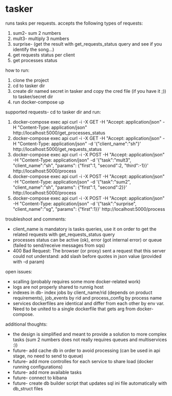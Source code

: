 # tasker

runs tasks per requests.
accepts the following types of requests:
1. sum2- sum 2 numbers
2. mult3- multiply 3 numbers
3. surprise- (get the result with get_requests_status query and see if you identify the song...)
4. get requests status per client
5. get processes status

how to run:
1. clone the project
2. cd to tasker dir
3. create dir named secret in tasker and copy the cred file (if you have it ;)) to tasker/secret dir
4. run docker-compose up

supported requests- cd to tasker dir and run: 

1. docker-compose exec api curl -i -X GET -H "Accept: application/json" -H "Content-Type: application/json"  http://localhost:5000/get_processes_status
2. docker-compose exec api curl -i -X GET -H "Accept: application/json" -H "Content-Type: application/json" -d '{\"client_name\":\"sh\"}' http://localhost:5000/get_requests_status
3. docker-compose exec api curl -i -X POST -H "Accept: application/json" -H "Content-Type: application/json" -d '{\"task\":\"mult3\", \"client_name\":\"sh\", \"params\": {\"first\":1, \"second\":2, \"third\":-1}}' http://localhost:5000/process
4. docker-compose exec api curl -i -X POST -H "Accept: application/json" -H "Content-Type: application/json" -d '{\"task\":\"sum2\", \"client_name\":\"sh\", \"params\": {\"first\":1, \"second\":2}}' http://localhost:5000/process
5. docker-compose exec api curl -i -X POST -H "Accept: application/json" -H "Content-Type: application/json" -d '{\"task\":\"surprise\", \"client_name\":\"sg\", \"params\": {\"first\":1}}' http://localhost:5000/process

troubleshoot and comments:
* client_name is mandatory is tasks queries, use it on order to get the related requests with get_requests_status query
* processes status can be active (ok), error (got internal error) or queue (failed to send/receive messages from sqs)
* 400 Bad Request: The browser (or proxy) sent a request that this server could not understand: add slash before quotes in json value (provided with -d param)

open issues:
* scalling (probably requires some more docker-related work)
* logs are not properly shared to runnig host
* indexes in db- index jobs by client_name/rid (depends on product requirements), job_events by rid and process_config by process name
* services dockerfiles are identical and differ from each other by env var. Need to be united to a single dockerfile that gets arg from docker-compose. 

additional thoughts:
* the design is simplified and meant to provide a solution to more complex tasks (sum 2 numbers does not really requires queues and multiservices :))
* future- add cache db in order to avoid processing (can be used in api stage, no need to send to queue)
* future- add more controlles for each service to share load (docker running configurations)
* future- add more available tasks
* future- connect to kibana
* future- create db builder script that updates sql ini file automatically with db_struct files




